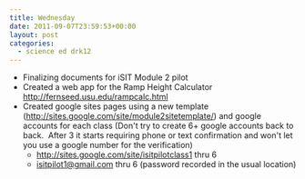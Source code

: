 ```yaml
---
title: Wednesday
date: 2011-09-07T23:59:53+00:00
layout: post
categories:
  - science ed drk12
---
```

  * Finalizing documents for iSIT Module 2 pilot
  * Created a web app for the Ramp Height Calculator <a href="http://fernseed.usu.edu/rampcalc.html" target="_blank">http://fernseed.usu.edu/rampcalc.html</a>
  * Created google sites pages using a new template (<a href="http://sites.google.com/site/module2sitetemplate/" target="_blank">http://sites.google.com/site/module2sitetemplate/</a>) and google accounts for each class (Don't try to create 6+ google accounts back to back.  After 3 it starts requiring phone or text confirmation and won't let you use a google number for the verification)
      * <a href="http://sites.google.com/site/isitpilotclass1" target="_blank">http://sites.google.com/site/isitpilotclass1</a> thru 6
      * isitpilot1@gmail.com thru 6 (password recorded in the usual location)

